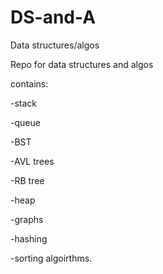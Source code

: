 # DS-and-A
Data structures/algos

Repo for data structures and algos

contains:

-stack

-queue

-BST

-AVL trees

-RB tree

-heap

-graphs

-hashing

-sorting algoirthms.
